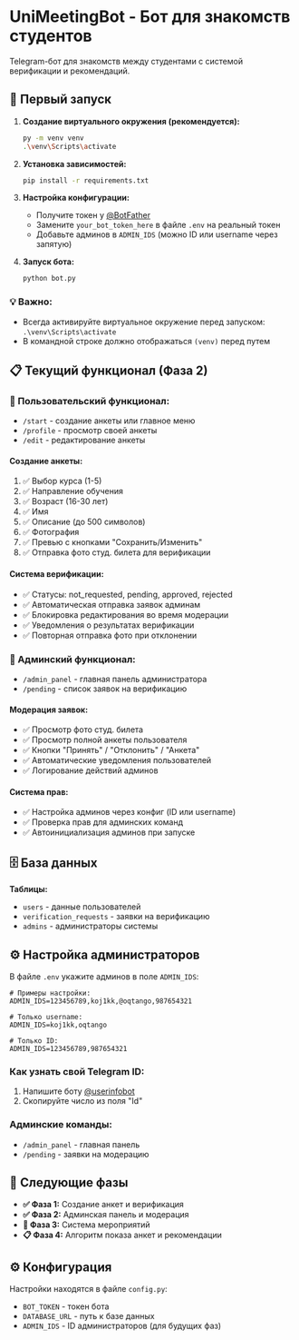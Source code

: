 # UniMeetingBot - Бот для знакомств студентов

Telegram-бот для знакомств между студентами с системой верификации и рекомендаций.

## 🚀 Первый запуск

1. **Создание виртуального окружения (рекомендуется):**
   ```bash
   py -m venv venv
   .\venv\Scripts\activate
   ```

2. **Установка зависимостей:**
   ```bash
   pip install -r requirements.txt
   ```

3. **Настройка конфигурации:**
   - Получите токен у [@BotFather](https://t.me/BotFather)
   - Замените `your_bot_token_here` в файле `.env` на реальный токен
   - Добавьте админов в `ADMIN_IDS` (можно ID или username через запятую)

4. **Запуск бота:**
   ```bash
   python bot.py
   ```

### 💡 Важно: 
- Всегда активируйте виртуальное окружение перед запуском: `.\venv\Scripts\activate`
- В командной строке должно отображаться `(venv)` перед путем

## 📋 Текущий функционал (Фаза 2)

### 👤 Пользовательский функционал:
- `/start` - создание анкеты или главное меню
- `/profile` - просмотр своей анкеты  
- `/edit` - редактирование анкеты

#### Создание анкеты:
1. ✅ Выбор курса (1-5) 
2. ✅ Направление обучения
3. ✅ Возраст (16-30 лет)
4. ✅ Имя
5. ✅ Описание (до 500 символов)
6. ✅ Фотография
7. ✅ Превью с кнопками "Сохранить/Изменить"
8. ✅ Отправка фото студ. билета для верификации

#### Система верификации:
- ✅ Статусы: not_requested, pending, approved, rejected
- ✅ Автоматическая отправка заявок админам
- ✅ Блокировка редактирования во время модерации
- ✅ Уведомления о результатах верификации
- ✅ Повторная отправка фото при отклонении

### 🔧 Админский функционал:
- `/admin_panel` - главная панель администратора
- `/pending` - список заявок на верификацию

#### Модерация заявок:
- ✅ Просмотр фото студ. билета
- ✅ Просмотр полной анкеты пользователя
- ✅ Кнопки "Принять" / "Отклонить" / "Анкета"
- ✅ Автоматические уведомления пользователей
- ✅ Логирование действий админов

#### Система прав:
- ✅ Настройка админов через конфиг (ID или username)
- ✅ Проверка прав для админских команд
- ✅ Автоинициализация админов при запуске

## 🗄️ База данных

**Таблицы:**
- `users` - данные пользователей  
- `verification_requests` - заявки на верификацию
- `admins` - администраторы системы

## ⚙️ Настройка администраторов

В файле `.env` укажите админов в поле `ADMIN_IDS`:

```env
# Примеры настройки:
ADMIN_IDS=123456789,koj1kk,@oqtango,987654321

# Только username:
ADMIN_IDS=koj1kk,oqtango

# Только ID:
ADMIN_IDS=123456789,987654321
```

### Как узнать свой Telegram ID:
1. Напишите боту [@userinfobot](https://t.me/userinfobot)
2. Скопируйте число из поля "Id"

### Админские команды:
- `/admin_panel` - главная панель
- `/pending` - заявки на модерацию

## 🔄 Следующие фазы

- **✅ Фаза 1:** Создание анкет и верификация
- **✅ Фаза 2:** Админская панель и модерация
- **🔄 Фаза 3:** Система мероприятий  
- **📋 Фаза 4:** Алгоритм показа анкет и рекомендации

## ⚙️ Конфигурация

Настройки находятся в файле `config.py`:
- `BOT_TOKEN` - токен бота
- `DATABASE_URL` - путь к базе данных
- `ADMIN_IDS` - ID администраторов (для будущих фаз)
